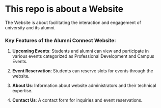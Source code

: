 # This repo is about a Website

The Website is about facilitating the interaction and engagement of university and its alumni.

### Key Features of the Alumni Connect Website:

1. **Upcoming Events**: Students and alumni can view and participate in various events categorized as Professional Development and Campus Events.

2. **Event Reservation**: Students can reserve slots for events through the website.

3. **About Us**: Information about website administrators and their technical expertise.

4. **Contact Us**: A contact form for inquiries and event reservations.